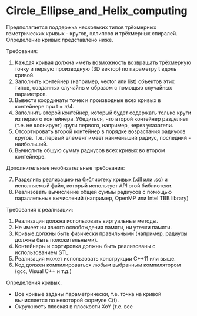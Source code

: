 # Circle_Ellipse_and_Helix_computing

Предполагается поддержка нескольких типов трёхмерных геметрических кривых - кругов, эллипсов и трёхмерных спиралей. Определение кривых представлено ниже.

Требования:
1. Каждая кривая должна иметь возможность возвращать трёхмерную точку и первую производную (3D вектор) по параметру t вдоль кривой.
2. Заполнить контейнер (например, vector или list) объектов этих типов, созданных случайным образом с помощью случайных параметров.
3. Вывести координаты точек и производные всех кривых в контейнере при t = $\pi/4$.
4. Заполнить второй контейнер, который будет содержать только круги из первого контейнера. Убедиться, что второй контейнер разделяет (т.е. не клонирует) круги первого, например, через указатели.
5. Отсортировать второй контейнер в порядке возрастания радиусов кругов. Т.е. первый элемент имеет наименьший радиус, последний - наибольший.
6. Вычислить общую сумму радиусов всех кривых во втором контейнере.

Дополнительные необязательные требования:

7. Разделить реализацию на библиотеку кривых (.dll или .so) и исполняемый файл, который использует API этой библиотеки.
8. Реализовать вычисление общей суммы радиусов с помощью параллельных вычислений (например, OpenMP или Intel TBB library)

Требования к реализации:
1. Реализация должна использовать виртуальные методы.
2. Не имеет ни явного освобождения памяти, ни утечки памяти.
3. Кривые должны быть физически правильными (например, радиусы должны быть положительными).
4. Контейнеры и сортировка должны быть реализованы с использованием STL.
5. Реализация может использовать конструкции С++11 или выше.
6. Код должен компилироваться любым выбранным компилятором (gcc, Visual C++ и т.д.)

Определения кривых.
- Все кривые заданы параметрически, т.е. точка на кривой вычисляется по некоторой формуле C(t).
- Окружность плоская в плоскости XoY (т.е. все 
